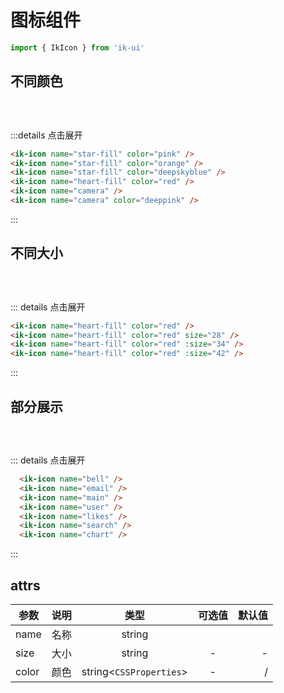 # 图标组件
```javascript
import { IkIcon } from 'ik-ui'
```

## 不同颜色
<div class="flex">
  <div class="icon-demo-box"><ik-icon name="star-fill" color="pink" /></div>
  <div class="icon-demo-box"><ik-icon name="star-fill" color="orange" /></div>
  <div class="icon-demo-box"><ik-icon name="star-fill" color="deepskyblue" /></div>
  <div class="icon-demo-box"><ik-icon name="heart-fill" color="red" /></div>
  <div class="icon-demo-box"><ik-icon name="camera" /></div>
  <div class="icon-demo-box"><ik-icon name="camera" color="deeppink" /></div>
</div>

:::details 点击展开
```html
<ik-icon name="star-fill" color="pink" />
<ik-icon name="star-fill" color="orange" />
<ik-icon name="star-fill" color="deepskyblue" />
<ik-icon name="heart-fill" color="red" />
<ik-icon name="camera" />
<ik-icon name="camera" color="deeppink" />
```
:::


## 不同大小
<div class="flex">
  <div class="icon-demo-box"><ik-icon name="heart-fill" color="red" /></div>
  <div class="icon-demo-box"><ik-icon name="heart-fill" color="red" :size="28" /></div>
  <div class="icon-demo-box"><ik-icon name="heart-fill" color="red" :size="34" /></div>
  <div class="icon-demo-box"><ik-icon name="heart-fill" color="red" :size="42" /></div>
</div>

::: details 点击展开
```html
<ik-icon name="heart-fill" color="red" />
<ik-icon name="heart-fill" color="red" size="28" />
<ik-icon name="heart-fill" color="red" :size="34" />
<ik-icon name="heart-fill" color="red" :size="42" />
```
:::

## 部分展示
<div class="flex">
<div class="icon-demo-box"><ik-icon name="bell" /></div>
<div class="icon-demo-box"><ik-icon name="email" /></div>
<div class="icon-demo-box"><ik-icon name="main" /></div>
<div class="icon-demo-box"><ik-icon name="user" /></div>
<div class="icon-demo-box"><ik-icon name="likes" /></div>
<div class="icon-demo-box"><ik-icon name="search" /></div>
<div class="icon-demo-box"><ik-icon name="chart" /></div>
<div class="icon-demo-box"><ik-icon name="add" /></div>
<div class="icon-demo-box"><ik-icon name="kongtiao" /></div>
<div class="icon-demo-box"><ik-icon name="files" /></div>
<div class="icon-demo-box"><ik-icon name="zhire" /></div>
<div class="icon-demo-box"><ik-icon name="switch" /></div>
<div class="icon-demo-box"><ik-icon name="chuizi-copy" /></div>
</div>

::: details 点击展开
```html
  <ik-icon name="bell" />
  <ik-icon name="email" />
  <ik-icon name="main" />
  <ik-icon name="user" />
  <ik-icon name="likes" />
  <ik-icon name="search" />
  <ik-icon name="chart" />
```
:::

## attrs

|   参数   |  说明   |  类型   |  可选值   |  默认值  |
|----------|:-------:|:------:|:---------:|--------:|
| name     | 名称 | string    |           |         |
| size     | 大小 | string    |    -       | -      |
| color    | 颜色 | string<`CSSProperties`> | - | / |

<style lang="scss">
  .flex {
    display: flex;
    flex-wrap: wrap;
  }
  .icon-demo-box {
    padding: 15px;
    transition: all .2s;
    cursor: pointer;
    border-radius: 4px;
    &:hover {
      box-shadow: 0 6px 16px -8px #00000014,
                  0 9px 28px #0000000d,
                  0 12px 48px 16px #00000008;
      transform: scale(1.3);
    }
  }
</style>